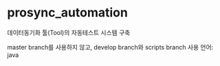# prosync_automation

데이터동기화 툴(Tool)의 자동테스트 시스템 구축

master branch를 사용하지 않고,
develop branch와 scripts branch 사용
언어: java
